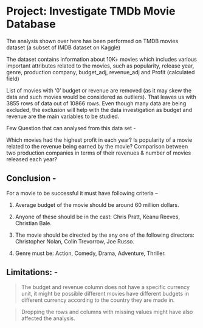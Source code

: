 # Project: Investigate TMDb Movie Database

The analysis shown over here has been performed on TMDB movies dataset (a subset of IMDB dataset on Kaggle)

The dataset contains information about 10K+ movies which includes various important attributes related to the movies, such as popularity, release year, genre, production company, budget_adj, revenue_adj and Profit (calculated field)

List of movies with ‘0’ budget or revenue are removed (as it may skew the data and such movies would be considered as outliers). That leaves us with 3855 rows of data out of 10866 rows. Even though many data are being excluded, the exclusion will help with the data investigation as budget and revenue are the main variables to be studied.

Few Question that can analysed from this data set -

Which movies had the highest profit in each year?
Is popularity of a movie related to the revenue being earned by the movie?
Comparison between two production companies in terms of their revenues & number of movies released each year?

## Conclusion - 
For a movie to be successful it must have following criteria –

1. Average budget of the movie should be around 60 million dollars.

2. Anyone of these should be in the cast: Chris Pratt, Keanu Reeves, Christian Bale.

3. The movie should be directed by the any one of the following directors:
   Christopher Nolan, Colin Trevorrow, Joe Russo.

4. Genre must be: Action, Comedy, Drama, Adventure, Thriller.

## Limitations: -

> The budget and revenue column does not have a specific currency unit, it might be possible different movies have different budgets in different currency according to the country they are made in.

> Dropping the rows and columns with missing values might have also affected the analysis.
